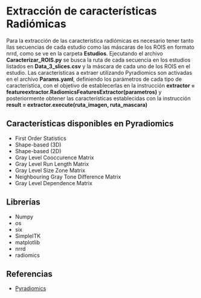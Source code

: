 # Extracción de características Radiómicas
Para la extracción de las característica radiómicas es necesario tener tanto llas secuencias de cada estudio como las máscaras de los ROIS  en formato nrrd, como se ve en la carpeta **Estudios**. Ejecutando el archivo **Caracterizar_ROIS.py** se busca la ruta de cada secuencia en los estudios listados en **Data_3_slices.csv** y la máscara de cada uno de los ROIS en el estudio. 
Las características a extraer utilizando Pyradiomics son activadas en el archivo **Params.yaml**, definiendo los parámetros de cada tipo de característica, con el objetivo de establecerlas en la instrucción 
    **extractor = featureextractor.RadiomicsFeaturesExtractor(parametros)** y posteriormente obtener las características establecidas con la instrucción **result = extractor.execute(ruta_imagen, ruta_mascara)**

## Características disponibles en Pyradiomics

* First Order Statistics
* Shape-based (3D)
* Shape-based (2D)
* Gray Level Cooccurence Matrix
* Gray Level Run Length Matrix
* Gray Level Size Zone Matrix
* Neighbouring Gray Tone Difference Matrix
* Gray Level Dependence Matrix

## Librerías 

* Numpy
* os
* six
* SimpleITK
* matplotlib
* nrrd
* radiomics

## Referencias

* [Pyradiomics](https://pyradiomics.readthedocs.io/en/latest/installation.html)

